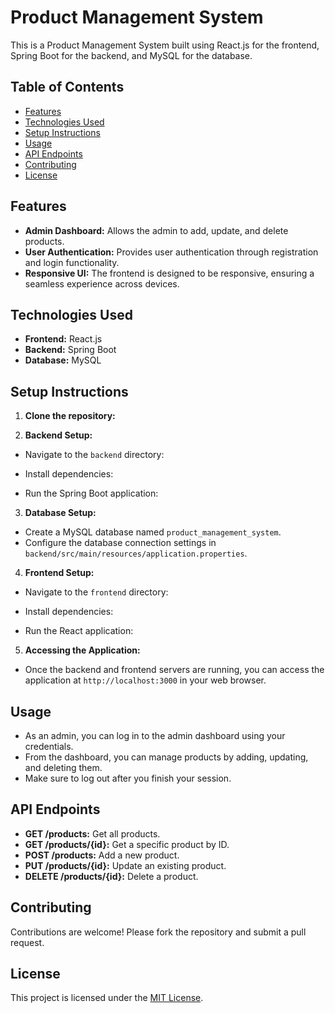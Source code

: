 # Product Management System

This is a Product Management System built using React.js for the frontend, Spring Boot for the backend, and MySQL for the database.

## Table of Contents

- [Features](#features)
- [Technologies Used](#technologies-used)
- [Setup Instructions](#setup-instructions)
- [Usage](#usage)
- [API Endpoints](#api-endpoints)
- [Contributing](#contributing)
- [License](#license)

## Features

- **Admin Dashboard:** Allows the admin to add, update, and delete products.
- **User Authentication:** Provides user authentication through registration and login functionality.
- **Responsive UI:** The frontend is designed to be responsive, ensuring a seamless experience across devices.

## Technologies Used

- **Frontend:** React.js
- **Backend:** Spring Boot
- **Database:** MySQL

## Setup Instructions

1. **Clone the repository:**


2. **Backend Setup:**

- Navigate to the `backend` directory:


- Install dependencies:


- Run the Spring Boot application:


3. **Database Setup:**

- Create a MySQL database named `product_management_system`.
- Configure the database connection settings in `backend/src/main/resources/application.properties`.

4. **Frontend Setup:**

- Navigate to the `frontend` directory:


- Install dependencies:


- Run the React application:


5. **Accessing the Application:**

- Once the backend and frontend servers are running, you can access the application at `http://localhost:3000` in your web browser.

## Usage

- As an admin, you can log in to the admin dashboard using your credentials.
- From the dashboard, you can manage products by adding, updating, and deleting them.
- Make sure to log out after you finish your session.

## API Endpoints

- **GET /products:** Get all products.
- **GET /products/{id}:** Get a specific product by ID.
- **POST /products:** Add a new product.
- **PUT /products/{id}:** Update an existing product.
- **DELETE /products/{id}:** Delete a product.

## Contributing

Contributions are welcome! Please fork the repository and submit a pull request.

## License

This project is licensed under the [MIT License](LICENSE).
